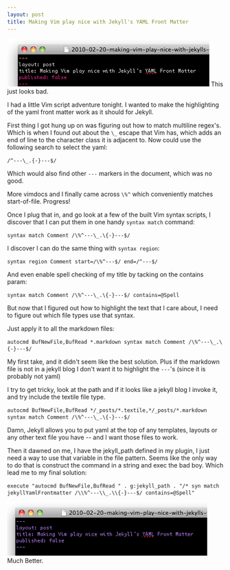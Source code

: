 ```yaml
---
layout: post
title: Making Vim play nice with Jekyll's YAML Front Matter
---
```


![vim-jekyll-yaml-ugly](/media/vim-jekyll-yaml-ugly.png)
This just looks bad.

I had a little Vim script adventure tonight. I wanted to make the highlighting of the yaml front matter work as it should for Jekyll.

First thing I got hung up on was figuring out how to match multiline regex's. Which is when I found out about the `\_` escape that Vim has, which adds an end of line to the character class it is adjacent to. Now could use the following search to select the yaml:

    /^---\_.{-}---$/

Which would also find other `---` markers in the document, which was no good.

More vimdocs and I finally came across `\%^` which conveniently matches start-of-file. Progress!

Once I plug that in, and go look at a few of the built Vim syntax scripts, I discover that I can put them in one handy `syntax match` command:

    syntax match Comment /\%^---\_.\{-}---$/

I discover I can do the same thing with `syntax region`:

    syntax region Comment start=/\%^---$/ end=/^---$/

And even enable spell checking of my title by tacking on the contains param:

    syntax match Comment /\%^---\_.\{-}---$/ contains=@Spell

But now that I figured out how to highlight the text that I care about, I need to figure out which file types use that syntax.

Just apply it to all the markdown files:

    autocmd BufNewFile,BufRead *.markdown syntax match Comment /\%^---\_.\{-}---$/

My first take, and it didn't seem like the best solution. Plus if the markdown file is not in a jekyll blog I don't want it to highlight the `---`'s (since it is probably not yaml)

I try to get tricky, look at the path and if it looks like a jekyll blog I invoke it, and try include the textile file type.

    autocmd BufNewFile,BufRead */_posts/*.textile,*/_posts/*.markdown syntax match Comment /\%^---\_.\{-}---$/

Damn, Jekyll allows you to put yaml at the top of any templates, layouts or any other text file you have -- and I want those files to work.

Then it dawned on me, I have the jekyll_path defined in my plugin, I just need a way to use that variable in the file pattern. Seems like the only way to do that is construct the command in a string and exec the bad boy. Which lead me to my final solution:

    execute "autocmd BufNewFile,BufRead " . g:jekyll_path . "/* syn match jekyllYamlFrontmatter /\\%^---\\_.\\{-}---$/ contains=@Spell"

![vim-jekyll-yaml-pretty](/media/vim-jekyll-yaml-pretty.png)
Much Better.
